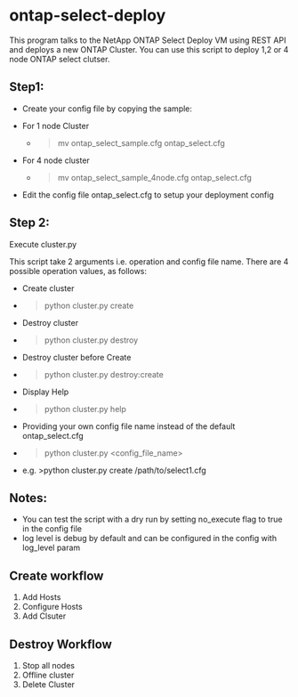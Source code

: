 # ontap-select-deploy
This program talks to the NetApp ONTAP Select Deploy VM using REST API and deploys a new ONTAP Cluster.
You can use this script to deploy 1,2 or 4 node ONTAP select clutser.


## Step1:
* Create your config file by copying the sample:
 * For 1 node Cluster
   * >mv ontap_select_sample.cfg ontap_select.cfg
 * For 4 node cluster
   * >mv ontap_select_sample_4node.cfg ontap_select.cfg 
 
* Edit the config file ontap_select.cfg to setup your deployment config

## Step 2:
Execute cluster.py

This script take 2 arguments i.e. operation and config file name. There are 4 possible operation values, as follows: 
* Create cluster
 * >python cluster.py create
* Destroy cluster
 * >python cluster.py destroy
* Destroy cluster before Create
 * >python cluster.py destroy:create
* Display Help
 * >python cluster.py help
* Providing your own config file name instead of the default ontap_select.cfg
 * >python cluster.py <operation> <config_file_name>
 * e.g. >python cluster.py create /path/to/select1.cfg


## Notes:
* You can test the script with a dry run by setting no_execute flag to true in the config file
* log level is debug by default and can be configured in the config with log_level param

## Create workflow
1. Add Hosts
2. Configure Hosts
3. Add Clsuter

## Destroy Workflow
1. Stop all nodes
2. Offline cluster
3. Delete Cluster

